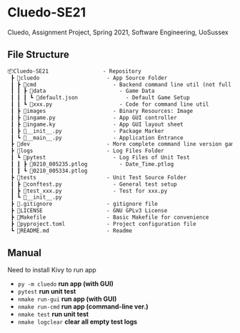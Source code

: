 # Cluedo-SE21

Cluedo, Assignment Project, Spring 2021, Software Engineering, UoSussex

## File Structure

```markdown
📦Cluedo-SE21                 - Repository
 ┣ 📂cluedo                     - App Source Folder
 ┃ ┣ 📂cmd                        - Backend command line util (not full game)
 ┃ ┃ ┣ 📂data                       - Game Data
 ┃ ┃ ┃ ┗ 📜default.json               - Default Game Setup
 ┃ ┃ ┗ 📜xxx.py                     - Code for command line util
 ┃ ┣ 📂images                     - Binary Resources: Image
 ┃ ┣ 📜ingame.py                  - App GUI controller
 ┃ ┣ 📜ingame.ky                  - App GUI layout sheet
 ┃ ┣ 📜__init__.py                - Package Marker
 ┃ ┗ 📜__main__.py                - Application Entrance
 ┣ 📂dev                        - More complete command line version game
 ┣ 📂logs                       - Log Files Folder
 ┃ ┗ 📂pytest                     - Log Files of Unit Test
 ┃ ┃ ┣ 📜0210_005235.ptlog          - Date_Time.ptlog
 ┃ ┃ ┗ 📜0210_005334.ptlog
 ┣ 📂tests                      - Unit Test Source Folder
 ┃ ┣ 📜conftest.py                - General test setup
 ┃ ┣ 📜test_xxx.py                - Test for xxx.py
 ┃ ┗ 📜__init__.py
 ┣ 📜.gitignore                 - gitignore file
 ┣ 📜LICENSE                    - GNU GPLv3 License
 ┣ 📜Makefile                   - Basic Makefile for convenience
 ┣ 📜pyproject.toml             - Project configuration file
 ┗ 📜README.md                  - Readme
```

## Manual

Need to install Kivy to run app

- `py -m cluedo` **run app (with GUI)**
- `pytest` **run unit test**
- `nmake run-gui` **run app (with GUI)**
- `nmake run-cmd` **run app (command-line ver.)**
- `nmake test` **run unit test**
- `nmake logclear` **clear all empty test logs**
